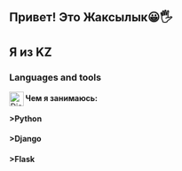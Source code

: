 ## Привет! Это Жаксылык😀🖐
## Я из KZ
### Languages and tools
<img align= "left" alt="Django" width= "26px" src="https://user-images.githubusercontent.com/29209596/205902848-5d6ff116-3dd7-408b-84f0-396081d84854.png" />



#### Чем я занимаюсь:
#### >Python
#### >Django
#### >Flask

